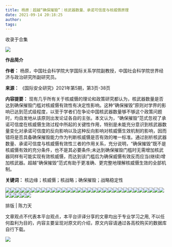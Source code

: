 ```yaml
---
title: 杨原：超越“确保摧毁”：核武器数量、承诺可信度与核威慑原理
date: 2021-09-14 20:18:25
author: 
tags: 
---
```



收录于合集

![](/images/545/2.gif)

  

**作品简介**

 **作者：** 杨原，中国社会科学院大学国际关系学院副教授，中国社会科学院世界经济与政治研究所副研究员。

 **来源：** 《国际安全研究》2021年第5期，第3页-38页

 **内容提要：**
现有几乎所有关于核威慑的理论和政策研究都认为，核武器数量是否达到确保摧毁门槛对核威慑有效性有决定性影响。这种“确保摧毁”原则对学界的影响已达到范式级程度，以至于学者们在争论中国核武器数量够不够这个政策问题时，均自发地从该原则出发论证各自的主张。本文认为，“确保摧毁”范式忽视了承诺可信度在核威慑生效过程中所起的关键性作用，特别是未能充分意识到核武器数量变化对承诺可信度的反向影响以及这种反向影响对核威慑生效机制的影响，因而错将是否具备确保摧毁能力作为判断核威慑是否有效的唯一标准。通过剖析核武器数量、承诺可信度与核威慑有效性三者的作用关系，充分说明，“确保摧毁”既不是核威慑有效的充分条件，也不是其必要条件;未达到确保摧毁门槛时无需增加核武器同样有可能实现有效核威慑，而达到该门槛后为确保威慑有效反而应当(继续)增加核武器。超越“确保摧毁”范式有助于更准确、更完整地理解核威慑生效的全部机制。

 **关键词：** 核边缘；核威慑；核战略；确保摧毁；战略稳定性

  

![](/images/545/3.png)![](/images/545/4.png)![](/images/545/5.png)![](/images/545/6.png)![](/images/545/7.png)![](/images/545/8.png)![](/images/545/9.png)![](/images/545/10.png)![](/images/545/11.png)![](/images/545/12.png)![](/images/545/13.png)![](/images/545/14.png)![](/images/545/15.png)![](/images/545/16.png)![](/images/545/17.png)![](/images/545/18.png)![](/images/545/19.png)![](/images/545/20.png)![](/images/545/21.png)![](/images/545/22.png)![](/images/545/23.png)![](/images/545/24.png)![](/images/545/25.png)![](/images/545/26.png)![](/images/545/27.png)![](/images/545/28.png)![](/images/545/29.png)![](/images/545/30.png)![](/images/545/31.png)![](/images/545/32.png)![](/images/545/33.png)![](/images/545/34.png)![](/images/545/35.png)![](/images/545/36.png)![](/images/545/37.png)![](/images/545/38.png)

  

排版 | 陈力天

文章观点不代表本平台观点，本平台评译分享的文章均出于专业学习之用, 不以任何盈利为目的，内容主要呈现对原文的介绍，原文内容请通过各高校购买的数据库自行下载。

![](/images/545/39.gif)

